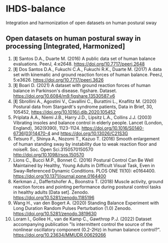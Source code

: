 # IHDS-balance

Integration and harmonization of open datasets on human postural sway

## Open datasets on human postural sway in processing [**I**ntegrated, **H**armonized]

 1. [**I**] Santos D.A., Duarte M. (2016) A public data set of human balance evaluations. PeerJ, 4:e2648. <https://doi.org/10.7717/peerj.2648>  
 1. [**I**] Dos Santos D.A., Fukuchi C.A., Fukuchi R.K., Duarte M. (2017) A data set with kinematic and ground reaction forces of human balance. PeerJ, 5:e3626. <https://doi.org/10.7717/peerj.3626>  
 1. [**I**] Boari D. (2021) A dataset with ground reaction forces of human balance in Parkinson's disease. figshare. Dataset. <https://doi.org/10.6084/m9.figshare.13530587.v6>  
 1. [**I**] Sbrollini A., Agostini V., Cavallini C., Burattini L., Knaflitz M. (2020) Postural data from Stargardt's syndrome patients, Data in Brief, 30, 105452,  <https://doi.org/10.1016/j.dib.2020.105452>  
 1. Priplata A.A., Niemi J.B., Harry J.D., Lipsitz L.A., Collins J.J. (2003) Vibrating insoles and balance control in elderly people. Lancet (London, England), 362(9390), 1123-1124. <https://doi.org/10.1016/S0140-6736(03)14470-4> and <https://doi.org/10.13026/C21S3G>  
 1. Tetsuro F., Shinya A., Nozomi T., Kazuo T. (2016) Smooth enlargement of human standing sway by instability due to weak reaction floor and noiseR. Soc. Open Sci.3150570150570 <http://doi.org/10.1098/rsos.150570>  
 1. Lions C., Bucci M.P., Bonnet C. (2016) Postural Control Can Be Well Maintained by Healthy, Young Adults in Difficult Visual Task, Even in Sway-Referenced Dynamic Conditions. PLOS ONE 11(10): e0164400. <https://doi.org/10.1371/journal.pone.0164400>  
 1. Kerkman J., Daffertshofer A., Boonstra T. (2018) Muscle activity, ground reaction forces and pointing performance during postural control tasks in healthy adults [Data set]. Zenodo. <https://doi.org/10.5281/zenodo.1185196>  
 1. Wang H., van den Bogert A. (2020) Standing Balance Experiment with Long Duration Random Pulses Perturbation (1.0) Zenodo. <https://doi.org/10.5281/zenodo.3819630>  
 1. Loram I., Gollee H., van de Kamp C., Gawthrop P.J. (2022) Dataset accompanying publication "Is intermittent control the source of the nonlinear oscillatory component (0.2-2Hz) in human balance control?". <https://doi.org/10.23634/MMUDR.00629266>
